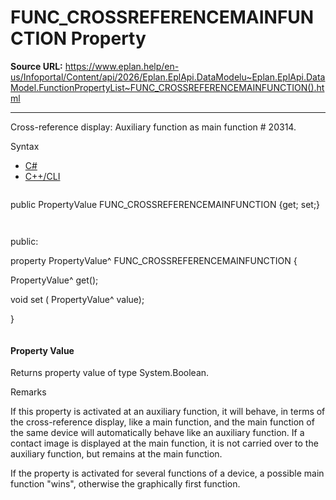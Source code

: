 # FUNC_CROSSREFERENCEMAINFUNCTION Property

**Source URL:** https://www.eplan.help/en-us/Infoportal/Content/api/2026/Eplan.EplApi.DataModelu~Eplan.EplApi.DataModel.FunctionPropertyList~FUNC_CROSSREFERENCEMAINFUNCTION().html

---

Cross-reference display: Auxiliary function as main function # 20314.

Syntax

- [C#](#i-syntax-CS)
- [C++/CLI](#i-syntax-CPP2005)

```
```
public PropertyValue FUNC_CROSSREFERENCEMAINFUNCTION {get; set;}
```
```

```
```
public:

property PropertyValue^ FUNC_CROSSREFERENCEMAINFUNCTION {

   PropertyValue^ get();

   void set (    PropertyValue^ value);

}
```
```

#### Property Value

Returns property value of type System.Boolean.

Remarks

If this property is activated at an auxiliary function, it will behave, in terms of the cross-reference display, like a main function, and the main function of the same device will automatically behave like an auxiliary function. If a contact image is displayed at the main function, it is not carried over to the auxiliary function, but remains at the main function.

If the property is activated for several functions of a device, a possible main function "wins", otherwise the graphically first function.
